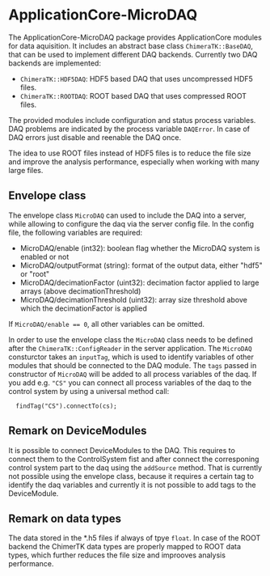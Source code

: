 # ApplicationCore-MicroDAQ

The ApplicationCore-MicroDAQ package provides ApplicationCore modules for data aquisition.
It includes an abstract base class `ChimeraTK::BaseDAQ`, that can be used to implement different DAQ backends.
Currently two DAQ backends are implemented:

* `ChimeraTK::HDF5DAQ`: HDF5 based DAQ that uses uncompressed HDF5 files.
* `ChimeraTK::ROOTDAQ`: ROOT based DAQ that uses compressed ROOT files.

The provided modules include configuration and status process variables. DAQ problems are indicated by the process variable `DAQError`. 
In case of DAQ errors just disable and reenable the DAQ once.

The idea to use ROOT files instead of HDF5 files is to reduce the file size and improve the analysis performance, especially when working with many large files.  

## Envelope class

The envelope class `MicroDAQ` can used to include the DAQ into a server, while allowing to configure the daq via the server config file. 
In the config file, the following variables are required:

* MicroDAQ/enable (int32): boolean flag whether the MicroDAQ system is enabled or not
* MicroDAQ/outputFormat (string): format of the output data, either "hdf5" or "root"
* MicroDAQ/decimationFactor (uint32): decimation factor applied to large arrays (above decimationThreshold)
* MicroDAQ/decimationThreshold (uint32): array size threshold above which the decimationFactor is applied

If `MicroDAQ/enable == 0`, all other variables can be omitted.

In order to use the envelope class the `MicroDAQ` class needs to be defined after the `ChimeraTK::ConfigReader` in the server application. The `MicroDAQ` consturctor takes an `inputTag`, which is used to identify
variables of other modules that should be connected to the DAQ module. The `tags` passed in constructor of `MicroDAQ` will be added to all process variables of the 
daq. If you add e.g. `"CS"` you can connect all process variables of the daq to the control system by using a universal method call: 

      findTag("CS").connectTo(cs);
      


## Remark on DeviceModules

It is possible to connect DeviceModules to the DAQ. This requires to connect them to the ControlSystem fist and after connect the corresponing control system part to the 
daq using the `addSource` method. That is currently not possible using the envelope class, because it requires a certain tag to identify the daq variables and currently 
it is not possible to add tags to the DeviceModule. 

## Remark on data types

The data stored in the *.h5 files if always of tpye `float`. In case of the ROOT backend the ChimerTK data types are properly mapped to ROOT data types, which further reduces the file size and improoves analysis performance.
